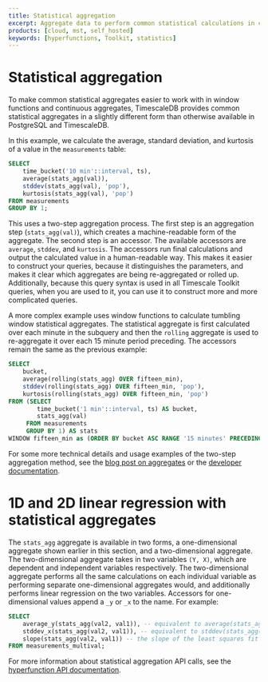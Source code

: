 ```yaml
---
title: Statistical aggregation
excerpt: Aggregate data to perform common statistical calculations in continuous aggregates and window functions
products: [cloud, mst, self_hosted]
keywords: [hyperfunctions, Toolkit, statistics]
---
```


# Statistical aggregation

To make common statistical aggregates easier to work with in window functions
and continuous aggregates, TimescaleDB provides common statistical aggregates in
a slightly different form than otherwise available in PostgreSQL and
TimescaleDB.

In this example, we calculate the average, standard deviation, and kurtosis of a value in the `measurements` table:

```sql
SELECT 
    time_bucket('10 min'::interval, ts), 
    average(stats_agg(val)), 
    stddev(stats_agg(val), 'pop'),
    kurtosis(stats_agg(val), 'pop')
FROM measurements
GROUP BY 1;
```

This uses a two-step aggregation process. The first step is an aggregation step (`stats_agg(val)`),
which creates a machine-readable form of the aggregate. The second step is an accessor.
The available accessors are `average`, `stddev`, and `kurtosis`. The accessors
run final calculations and output the calculated value in a human-readable way. This makes it
easier to construct your queries, because it distinguishes the parameters, and
makes it clear which aggregates are being re-aggregated or rolled up.
Additionally, because this query syntax is used in all Timescale Toolkit
queries, when you are used to it, you can use it to construct more and more
complicated queries.

A more complex example uses window functions to calculate tumbling window statistical aggregates.
The statistical aggregate is first calculated over each minute in the subquery
and then the `rolling` aggregate is used to re-aggregate it over each 15 minute period preceding.
The accessors remain the same as the previous example:

```sql
SELECT 
    bucket, 
    average(rolling(stats_agg) OVER fifteen_min), 
    stddev(rolling(stats_agg) OVER fifteen_min, 'pop'),
    kurtosis(rolling(stats_agg) OVER fifteen_min, 'pop')
FROM (SELECT 
        time_bucket('1 min'::interval, ts) AS bucket, 
        stats_agg(val)
     FROM measurements
     GROUP BY 1) AS stats
WINDOW fifteen_min as (ORDER BY bucket ASC RANGE '15 minutes' PRECEDING);
```

For some more technical details and usage examples of the two-step aggregation
method, see the [blog post on aggregates][blog-aggregates] or the
[developer documentation][gh-two-step-agg].

# 1D and 2D linear regression with statistical aggregates

The `stats_agg` aggregate is available in two forms, a one-dimensional
aggregate shown earlier in this section, and a two-dimensional aggregate.
The two-dimensional aggregate takes in two variables `(Y, X)`, which are
dependent and independent variables respectively. The two-dimensional
aggregate performs all the same calculations on each individual variable
as performing separate one-dimensional aggregates would, and
additionally performs linear regression on the two variables. Accessors
for one-dimensional values append a `_y` or `_x` to the name. For
example:

```sql
SELECT 
    average_y(stats_agg(val2, val1)), -- equivalent to average(stats_agg(val2))
    stddev_x(stats_agg(val2, val1)), -- equivalent to stddev(stats_agg(val1))
    slope(stats_agg(val2, val1)) -- the slope of the least squares fit line of the values in val2 & val1
FROM measurements_multival;
```

For more information about statistical aggregation API calls, see the
[hyperfunction API documentation][hyperfunctions-api-stats-agg].

[blog-aggregates]: https://blog.timescale.com/blog/how-postgresql-aggregation-works-and-how-it-inspired-our-hyperfunctions-design-2/
[gh-two-step-agg]: https://github.com/timescale/timescaledb-toolkit/blob/main/docs/two-step_aggregation.md
[hyperfunctions-api-stats-agg]: /api/:currentVersion:/hyperfunctions/statistical-and-regression-analysis/stats_agg-one-variable/
